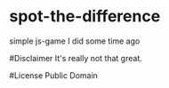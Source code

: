 spot-the-difference
===================

simple js-game I did some time ago

#Disclaimer
It's really not that great.

#License
Public Domain

